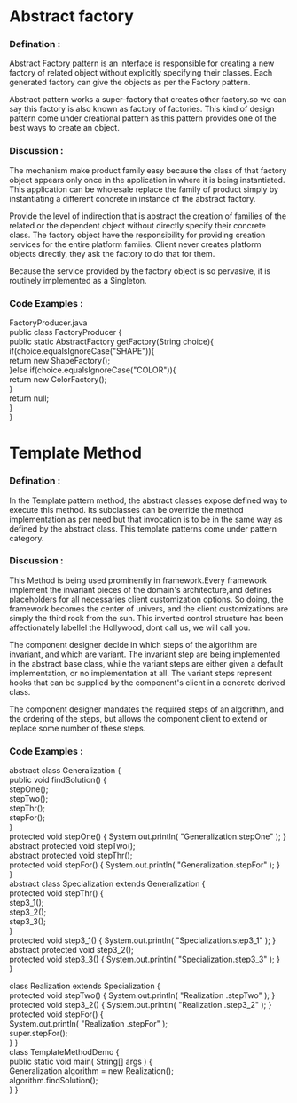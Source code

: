 # Abstract factory

### Defination :
Abstract Factory pattern is an interface is responsible for creating a new factory of related object without explicitly specifying their classes. Each generated factory can give the objects as per the Factory pattern.

Abstract pattern works a super-factory that creates other factory.so we can say this factory is also known as factory of factories. This kind of design pattern come under creational pattern as this pattern provides one of the best ways to create an object.

### Discussion :

The mechanism make  product family easy because the class of that factory object appears only once in the application in where it is being instantiated. This application can be wholesale replace the  family of product simply by instantiating a different concrete in instance of the abstract factory.


Provide the level of indirection that is abstract the creation of families of the related or the dependent object without directly specify their concrete class. The factory object have the responsibility for providing creation services for the entire platform famiies. Client never creates platform objects directly, they ask the factory to do that for them.

Because the service provided by the factory object is so pervasive, it is routinely implemented as a Singleton.


### Code Examples :

FactoryProducer.java  <br>
public class FactoryProducer { <br>
   public static AbstractFactory getFactory(String choice){ <br>
      if(choice.equalsIgnoreCase("SHAPE")){ <br>
         return new ShapeFactory();<br>
      }else if(choice.equalsIgnoreCase("COLOR")){ <br>
         return new ColorFactory(); <br>
      } <br>
      return null; <br>
   } <br>
} <br>

# Template Method

### Defination :
In the Template pattern method, the abstract classes expose defined way to execute this method. Its subclasses can be override the method implementation as per need but that invocation is to be in the same way as defined by the abstract class. This template patterns come under pattern category.

### Discussion :

This Method is being used prominently in framework.Every framework implement the invariant pieces of the domain's architecture,and defines placeholders for all necessaries  client customization options. So doing, the framework becomes the center of  univers, and the client customizations are simply the third rock from the sun. This inverted control structure has been affectionately labellel the Hollywood, dont call us, we will call you.

The component designer decide in which steps of the algorithm are invariant, and which are variant. The invariant step are being implemented in the abstract base class, while the variant steps are either given a default implementation, or no implementation at all. The variant steps represent hooks that can be supplied by the component's client in a concrete derived class.

The component designer mandates the required steps of an algorithm, and the ordering of the steps, but allows the component client to extend or replace some number of these steps.




### Code Examples :

abstract class Generalization { <br>
   public void findSolution() { <br>
      stepOne(); <br>
      stepTwo(); <br>
      stepThr(); <br>
      stepFor(); <br>
   } <br>
   protected void stepOne() { System.out.println( "Generalization.stepOne" ); } <br>
   abstract protected void stepTwo(); <br>
   abstract protected void stepThr(); <br>
   protected void stepFor() { System.out.println( "Generalization.stepFor" ); } <br>
} <br>
abstract class Specialization extends Generalization { <br>
   protected void stepThr() { <br>
      step3_1(); <br>
      step3_2(); <br>
      step3_3(); <br>
   } <br>
   protected void step3_1() { System.out.println( "Specialization.step3_1" ); } <br>
   abstract protected void step3_2(); <br>
   protected void step3_3() { System.out.println( "Specialization.step3_3" ); } <br>
} <br>

class Realization extends Specialization { <br>
   protected void stepTwo() { System.out.println( "Realization   .stepTwo" ); } <br>
   protected void step3_2() { System.out.println( "Realization   .step3_2" ); } <br>
   protected void stepFor() { <br>
      System.out.println( "Realization   .stepFor" ); <br>
      super.stepFor(); <br>
}  } <br>
class TemplateMethodDemo { <br>
   public static void main( String[] args ) { <br>
      Generalization algorithm = new Realization(); <br>
      algorithm.findSolution(); <br>
}  } <br>
